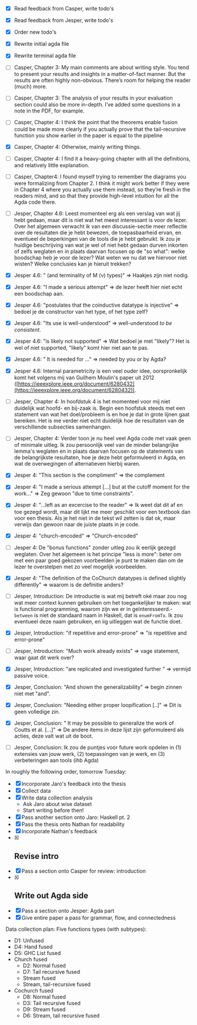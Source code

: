 - [x] Read feedback from Casper, write todo's
- [x] Read feedback from Jesper, write todo's
- [x] Order new todo's
- [x] Rewrite initial agda file
- [x] Rewrite terminal agda file
- [ ] Casper, Chapter 3: My main comments are about writing style. You tend to present your results and insights in a matter-of-fact manner. But the results are often highly non-obvious. There’s room for helping the reader (much) more.
- [ ] Casper, Chapter 3: The analysis of your results in your evaluation section could also be more in-depth. I’ve added some questions in a note in the PDF, for example.
- [ ] Casper, Chapter 4: I think the point that the theorems enable fusion could be made more clearly if you actually prove that the tail-recursive function you show earlier in the paper is equal to the pipeline
- [x] Casper, Chapter 4: Otherwise, mainly writing things.
- [ ] Casper, Chapter 4: I find it a heavy-going chapter with all the definitions, and relatively little explanation.
- [ ] Casper, Chapter4: I found myself trying to remember the diagrams you were formalizing from Chapter 2. I think it might work better if they were in Chapter 4 where you actually use them instead, so they’re fresh in the readers mind, and so that they provide high-level intuition for all the Agda code there.
- [ ] Jesper, Chapter 4.6: Leest momenteel erg als een verslag van wat jij hebt gedaan, maar dit is niet wat het meest interessant is voor de lezer. Over het algemeen verwacht ik van een discussie-sectie meer reflectie over de resultaten die je hebt bewezen, de toepasbaarheid ervan, en eventueel de beperkingen van de tools die je hebt gebruikt. Ik zou je huidige beschrijving van wat je wel of niet hebt gedaan durven inkorten of zelfs weglaten en in plaats daarvan focusen op de "so what": welke boodschap heb je voor de lezer? Wat weten we nu dat we hiervoor niet wisten? Welke conclusies kan je hieruit trekken?
- [x] Jesper 4.6: " (and terminality of M (ν) types)" => Haakjes zijn niet nodig.  
- [x] Jesper 4.6: "I made a serious attempt" => de lezer heeft hier niet echt een boodschap aan.  
- [x] Jesper 4.6: "postulates that the coinductive datatype is injective" => bedoel je de constructor van het type, of het type zelf?  
- [x] Jesper 4.6: "Its use is well-understood" => well-understood *to be consistent*.  
- [x] Jesper 4.6: "is likely not supported" => Wat bedoel je met "likely"? Het is wel of niet supported, "likely" komt hier niet aan te pas.  
- [x] Jesper 4.6: " It is needed for ..." => needed by you or by Agda?  
- [x] Jesper 4.6: Internal parametricity is een veel ouder idee, oorspronkelijk komt het volgens mij van Guilhem Moulin's paper uit 2012 ([https://ieeexplore.ieee.org/document/6280432](https://ieeexplore.ieee.org/document/6280432)).
- [ ] Jesper, Chapter 4: In hoofdstuk 4 is het momenteel voor mij niet duidelijk wat hoofd- en bij-zaak is. Begin een hoofstuk steeds met een statement van wat het doel/probleem is en hoe je dat in grote lijnen gaat bereiken. Het is me verder niet echt duidelijk hoe de resultaten van de verschillende subsecties samenhangen.
- [ ] Jesper, Chapter 4: Verder toon je nu heel veel Agda code met vaak geen of minimale uitleg. Ik zou persoonlijk veel van de minder belangrijke lemma's weglaten en in plaats daarvan focusen op de statements van de belangrijkste resultaten, hoe je deze hebt geformuleerd in Agda, en wat de overwegingen of alternatieven hierbij waren.
- [x] Jesper 4: "This section is the compliment" => the complement  
- [x] Jesper 4: "I made a serious attempt [...] but at the cutoff moment for the work..." => Zeg gewoon "due to time constraints".  
- [x] Jesper 4: "...left as an excercise to the reader" => Ik weet dat dit af en toe gezegd wordt, maar dit lijkt me meer geschikt voor een textbook dan voor een thesis. Als je het niet in de tekst wil zetten is dat ok, maar verwijs dan gewoon naar de juiste plaats in je code.  
- [x] Jesper 4: "church-encoded" => "Church-encoded"  
- [ ] Jesper 4: De "bonus functions" zonder uitleg zou ik eerlijk gezegd weglaten. Over het algemeen is het principe "less is more": beter om met een paar goed gekozen voorbeelden je punt te maken dan om de lezer te overstelpen met zo veel mogelijk voorbeelden.  
- [x] Jesper 4: "The definition of the CoChurch datatypes is defined slightly differently" => waarom is de definitie anders?
- [ ] Jesper, Introduction: De introductie is wat mij betreft oké maar zou nog wat meer context kunnen gebruiken om het toegankelijker te maken: wat is functional programming, waarom zijn we er in geïnteresseerd.- `between` is niet de standaard naam in Haskell, dat is `enumFromTo`. Ik zou eventueel deze naam gebruiken, en iig uitleggen wat de functie doet.  
- [x] Jesper, Introduction: "if repetitive and error-prone" => "*is* repetitive and error-prone"  
- [ ] Jesper, Introduction: "Much work already exists" => vage statement, waar gaat dit werk over?  
- [x] Jesper, Introduction: "are replicated and investigated further " => vermijd passive voice.
- [x] Jesper, Conclusion: "And shown the generalizability" => begin zinnen niet met "and".  
- [x] Jesper, Conclusion: "Needing either proper loopification [..]" => Dit is geen volledige zin.  
- [x] Jesper, Conclusion: " It may be possible to generalize the work of Coutts et al. [...]" => De andere items in deze lijst zijn geformuleerd als acties, deze valt wat uit de boot.  
- [ ] Jesper, Conclusion: Ik zou de puntjes voor future work opdelen in (1) extensies van jouw werk, (2) toepassingen van je werk, en (3) verbeteringen aan tools (ihb Agda)











In roughly the following order, tomorrow Tuesday:
- [x] Incorporate Jaro's feedback into the thesis
- [x] Collect data
- [x] Write data collection analysis
	- Ask Jaro about wise dataset
	- Start writing before then!
- [x] Pass another section onto Jaro: Haskell pt. 2
- [x] Pass the thesis onto Nathan for readability
- [x] Incorporate Nathan's feedback
- [x] Revise intro
	- 
- [x] Pass a section onto Casper for review: introduction
- [x] Write out Agda side
	- 
- [x] Pass a section onto Jesper: Agda part
- [x] Give entire paper a pass for grammar, flow, and connectedness

Data collection plan:
Five functions types (with subtypes):
- D1: Unfused
- D4: Hand fused
- D5: GHC List fused
- Church fused
	- D2: Normal fused
	- D7: Tail recursive fused
	- Stream fused
	- Stream, tail-recursive fused
- Cochurch fused
	- D8: Normal fused
	- D3: Tail recursive fused
	- D9: Stream fused
	- D6: Stream, tail recursive fused